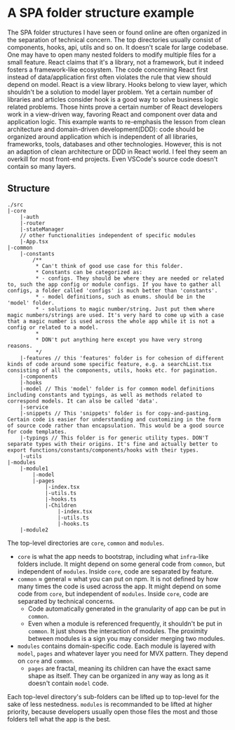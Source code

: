 # A SPA folder structure example
The SPA folder structures I have seen or found online are often organized in the separation of technical concern. The top directories usually consist of components, hooks, api, utils and so on. It doesn't scale for large codebase. One may have to open many nested folders to modify multiple files for a small feature.
React claims that it's a library, not a framework, but it indeed fosters a framework-like ecosystem. The code concerning React first instead of data/application first often violates the rule that view should depend on model. React is a view library. Hooks belong to view layer, which shouldn't be a solution to model layer problem. Yet a certain number of libraries and articles consider hook is a good way to solve business logic related problems. Those hints prove a certain number of React developers work in a view-driven way, favoring React and component over data and application logic. 
This example wants to re-emphasis the lesson from clean architecture and domain-driven development(DDD): code should be organized around application which is independent of all libraries, frameworks, tools, databases and other technologies. However, this is not an adaption of clean architecture or DDD in React world. I feel they seem an overkill for most front-end projects. Even VSCode's source code doesn't contain so many layers.

## Structure
```
./src
|-core
    |-auth
    |-router
    |-stateManager
    // other functionalities independent of specific modules
	|-App.tsx
|-common
	|-constants
		/**
		 * Can't think of good use case for this folder.
		 * Constants can be categorized as:
		 * - configs. They should be where they are needed or related to, such the app config or module configs. If you have to gather all configs, a folder called 'configs' is much better than 'constants'.
		 * - model definitions, such as enums. should be in the 'model' folder.
		 * - solutions to magic number/string. Just put them where magic numbers/strings are used. It's very hard to come up with a case that a magic number is used across the whole app while it is not a config or related to a model.
		 *
		 * DON't put anything here except you have very strong reasons.
		 */
	|-features // this 'features' folder is for cohesion of different kinds of code around some specific feature, e.g. a searchList.tsx consisting of all the components, utils, hooks etc. for pagination.
	|-components
	|-hooks
	|-model // This 'model' folder is for common model definitions including constants and typings, as well as methods related to correspond models. It can also be called 'data'.
	|-service
	|-snippets // This 'snippets' folder is for copy-and-pasting. Certain code is easier for understanding and customizing in the form of source code rather than encapsulation. This would be a good source for code templates.
	|-typings // This folder is for generic utility types. DON'T separate types with their origins. It's fine and actually better to export functions/constants/components/hooks with their types.
	|-utils
|-modules
	|-module1
		|-model
		|-pages
			|-index.tsx
            |-utils.ts
            |-hooks.ts
			|-Children
				|-index.tsx
                |-utils.ts
                |-hooks.ts					
	|-module2
```
The top-level directories are `core`, `common` and `modules`. 
* `core` is what the app needs to bootstrap, including what `infra`-like folders include. It might depend on some general code from `common`, but independent of `modules`. Inside `core`, code are separated by feature.
* `common` ≈ general ≈ what you can put on npm. It is not defined by how many times the code is used across the app. It might depend on some code from `core`, but independent of `modules`. Inside `core`, code are separated by technical concerns.
    * Code automatically generated in the granularity of app can be put in `common`.  
    * Even when a module is referenced frequently, it shouldn't be put in `common`. It just shows the interaction of modules. The proximity between modules is a sign you may consider merging two modules.
* `modules` contains domain-specific code. Each module is layered with `model`, `pages` and whatever layer you need for MVX pattern. They depend on `core` and `common`.
    * `pages` are fractal, meaning its children can have the exact same shape as itself. They can be organized in any way as long as it doesn't contain `model` code.

Each top-level directory's sub-folders can be lifted up to top-level for the sake of less nestedness. `modules` is recommanded to be lifted at higher priority, because developers usually open those files the most and those folders tell what the app is the best.